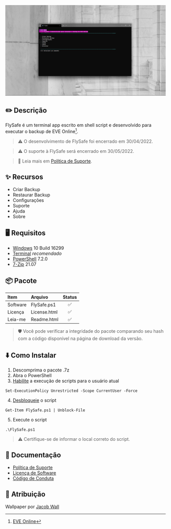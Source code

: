 ![](https://github.com/2uj1m28ohz/flysafe/blob/main/Screenshot.png)

## :pencil2: Descrição
FlySafe é um terminal app escrito em shell script e desenvolvido para executar o backup de EVE Online[^1].

> :warning: O desenvolvimento de FlySafe foi encerrado em 30/04/2022.

> :warning: O suporte à FlySafe será encerrado em 30/05/2022.

> :notebook_with_decorative_cover: Leia mais em [Política de Suporte](https://github.com/2uj1m28ohz/flysafe/blob/main/SUPPORT.md).

## :sparkles: Recursos
- Criar Backup
- Restaurar Backup
- Configurações
- Suporte
- Ajuda
- Sobre

## :desktop_computer: Requisitos
- [Windows](https://www.microsoft.com/windows) 10 Build 16299
- [Terminal](https://www.github.com/microsoft/terminal) _recomendado_
- [PowerShell](https://www.github.com/powershell/powershell) 7.2.0
- [7-Zip](https://www.7-zip.org) 21.07

## :package: Pacote
|Item|Arquivo|Status|
|:---|:---|:---:|
|Software|FlySafe.ps1|:white_check_mark:|
|Licença|License.html|:white_check_mark:|
|Leia-me|Readme.html|:white_check_mark:|
> :shield: Você pode verificar a integridade do pacote comparando seu hash com a código disponível na página de download da versão.

## :arrow_down: Como Instalar
1. Descomprima o pacote .7z
2. Abra o PowerShell
3. [Habilite](https://docs.microsoft.com/powershell/module/microsoft.powershell.security/set-executionpolicy) a execução de scripts para o usuário atual
```
Set-ExecutionPolicy Unrestricted -Scope CurrentUser -Force
```
4. [Desbloqueie](https://docs.microsoft.com/powershell/module/microsoft.powershell.utility/unblock-file) o script
```
Get-Item FlySafe.ps1 | Unblock-File
```
5. Execute o script
```
.\FlySafe.ps1
```
> :warning: Certifique-se de informar o local correto do script.

## :notebook_with_decorative_cover: Documentação
- [Política de Suporte](https://github.com/2uj1m28ohz/flysafe/blob/main/SUPPORT.md)
- [Licença de Software](https://github.com/2uj1m28ohz/flysafe/blob/main/LICENSE)
- [Código de Conduta](https://github.com/2uj1m28ohz/flysafe/blob/main/CODE_OF_CONDUCT.md)

## :clap: Atribuição
Wallpaper por [Jacob Wall](https://unsplash.com/photos/J35x4qL0mS0)

[^1]:[EVE Online](https://www.eveonline.com)
